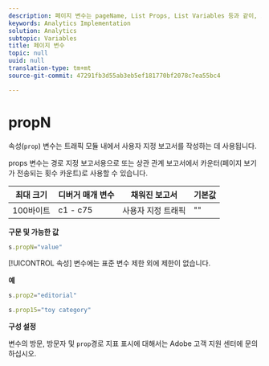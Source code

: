 ```yaml
---
description: 페이지 변수는 pageName, List Props, List Variables 등과 같이, 보고서를 직접 채웁니다.
keywords: Analytics Implementation
solution: Analytics
subtopic: Variables
title: 페이지 변수
topic: null
uuid: null
translation-type: tm+mt
source-git-commit: 47291fb3d55ab3eb5ef181770bf2078c7ea55bc4

---
```



# propN

속성(`prop`) 변수는 트래픽 모듈 내에서 사용자 지정 보고서를 작성하는 데 사용됩니다.


<!-- 

propN.xml

 -->

props 변수는 경로 지정 보고서용으로 또는 상관 관계 보고서에서 카운터(페이지 보기가 전송되는 횟수 카운트)로 사용할 수 있습니다.

| 최대 크기 | 디버거 매개 변수 | 채워진 보고서 | 기본값 |
|---|---|---|---|
| 100바이트 | c1 - c75 | 사용자 지정 트래픽 | "" |

**구문 및 가능한 값**

```js
s.propN="value"
```

[!UICONTROL 속성] 변수에는 표준 변수 제한 외에 제한이 없습니다.

**예**

```js
s.prop2="editorial" 
```

```js
s.prop15="toy category"
```

**구성 설정**

 변수의 방문, 방문자 및 `prop`경로 지표 표시에 대해서는 Adobe 고객 지원 센터에 문의하십시오.
